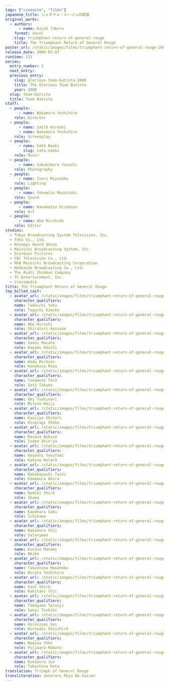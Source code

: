 ```yaml
---
tags: ["cineaste", "films"]
japanese_title: ジェネラル・ルージュの凱旋
original_works:
  - authors:
      - name: Kaidô Takeru
    format: novel
    slug: triumphant-return-of-general-rouge
    title: The Triumphant Return of General Rouge
poster_url: /static/images/films/triumphant-return-of-general-rouge-2009/posters/poster.jpg
release_date: 2009-03-07
runtime: 123
series:
  entry_number: 2
  next_entry:
  previous_entry:
    slug: glorious-team-batista-2008
    title: The Glorious Team Batista
    year: 2008
  slug: team-batista
  title: Team Batista
staff:
  - people:
      - name: Nakamura Yoshihiro
    role: Director
  - people:
      - name: Saitô Hiroshi
      - name: Nakamura Yoshihiro
    role: Screenplay
  - people:
      - name: Satô Naoki
        slug: sato-naoki
    role: Music
  - people:
      - name: Sakakibara Yasushi
    role: Photography
  - people:
      - name: Inori Miyanobu
    role: Lighting
  - people:
      - name: Yokomizo Masatoshi
    role: Sound
  - people:
      - name: Kanakatsu Hirokazu
    role: Art
  - people:
      - name: Abe Hirohide
    role: Editor
studios:
  - Tokyo Broadcasting System Television, Inc.
  - Toho Co., Ltd.
  - Konomys Award Union
  - Mainichi Broadcasting System, Inc.
  - Stardust Pictures
  - CBC Television Co., Ltd.
  - RKB Mainichi Broadcasting Corporation
  - Hokkaido Broadcasting Co., Ltd.
  - The Asahi Shimbun Company
  - TC Entertainment, Inc.
  - Crossmedia
title: The Triumphant Return of General Rouge
top_billed_cast:
  - avatar_url: /static/images/films/triumphant-return-of-general-rouge-2009/cast-avatars/yuko-takeuchi-0.jpg
    character_qualifiers:
    name: Takeuchi Yûko
    role: Taguchi Kimiko
  - avatar_url: /static/images/films/triumphant-return-of-general-rouge-2009/cast-avatars/hiroshi-abe-0.jpg
    character_qualifiers:
    name: Abe Hiroshi
    role: Shiratori Keisuke
  - avatar_url: /static/images/films/triumphant-return-of-general-rouge-2009/cast-avatars/masato-sakai-0.jpg
    character_qualifiers:
    name: Sakai Masato
    role: Hayami Kôichi
  - avatar_url: /static/images/films/triumphant-return-of-general-rouge-2009/cast-avatars/michiko-hada-0.jpg
    character_qualifiers:
    name: Hada Michiko
    role: Hanabusa Miwa
  - avatar_url: /static/images/films/triumphant-return-of-general-rouge-2009/cast-avatars/taro-yamamoto-0.jpg
    character_qualifiers:
    name: Yamamoto Tarô
    role: Satô Takuma
  - avatar_url: /static/images/films/triumphant-return-of-general-rouge-2009/cast-avatars/toshinori-omi-0.jpg
    character_qualifiers:
    name: Omi Toshinori
    role: Mifune Keiji
  - avatar_url: /static/images/films/triumphant-return-of-general-rouge-2009/cast-avatars/shihori-kanjiya-0.jpg
    character_qualifiers:
    name: Kanjiya Shihori
    role: Kisaragi Shôko
  - avatar_url: /static/images/films/triumphant-return-of-general-rouge-2009/cast-avatars/bokuzo-masana-0.jpg
    character_qualifiers:
    name: Masana Bokuzô
    role: Isobe Shin'ya
  - avatar_url: /static/images/films/triumphant-return-of-general-rouge-2009/cast-avatars/yasufumi-hayashi-0.jpg
    character_qualifiers:
    name: Hayashi Yasufumi
    role: Komine Kotarô
  - avatar_url: /static/images/films/triumphant-return-of-general-rouge-2009/cast-avatars/taiki-nakabayashi-0.jpg
    character_qualifiers:
    name: Nakabayashi Taiki
    role: Kawamura Akira
  - avatar_url: /static/images/films/triumphant-return-of-general-rouge-2009/cast-avatars/shiro-namiki-0.jpg
    character_qualifiers:
    name: Namiki Shirô
    role: Ikawa
  - avatar_url: /static/images/films/triumphant-return-of-general-rouge-2009/cast-avatars/sabu-kawahara-0.jpg
    character_qualifiers:
    name: Kawahara Sabu
    role: Ichikawa
  - avatar_url: /static/images/films/triumphant-return-of-general-rouge-2009/cast-avatars/yuji-nakamura-0.jpg
    character_qualifiers:
    name: Nakamura Yûji
    role: Salaryman
  - avatar_url: /static/images/films/triumphant-return-of-general-rouge-2009/cast-avatars/manami-kurose-0.jpg
    character_qualifiers:
    name: Kurose Manami
    role: Akiko
  - avatar_url: /static/images/films/triumphant-return-of-general-rouge-2009/cast-avatars/masanobu-takashima-0.jpg
    character_qualifiers:
    name: Takashima Masanobu
    role: Murata Toshihiro
  - avatar_url: /static/images/films/triumphant-return-of-general-rouge-2009/cast-avatars/shiro-sano-0.jpg
    character_qualifiers:
    name: Sano Shirô
    role: Kakitani Yûji
  - avatar_url: /static/images/films/triumphant-return-of-general-rouge-2009/cast-avatars/tetsuji-tamayama-0.jpg
    character_qualifiers:
    name: Tamayama Tetsuji
    role: Sakai Toshiki
  - avatar_url: /static/images/films/triumphant-return-of-general-rouge-2009/cast-avatars/sei-hiraizumi-0.jpg
    character_qualifiers:
    name: Hiraizumi Sei
    role: Kurosaki Seiichirô
  - avatar_url: /static/images/films/triumphant-return-of-general-rouge-2009/cast-avatars/yoko-nogiwa-0.jpg
    character_qualifiers:
    name: Nogiwa Yôko
    role: Fujiwara Makoto
  - avatar_url: /static/images/films/triumphant-return-of-general-rouge-2009/cast-avatars/jun-kunimura-0.jpg
    character_qualifiers:
    name: Kunimura Jun
    role: Takashina Kota
translation: Triumph of General Rouge
transliteration: Jeneraru Rûju No Gaisen
---
```

